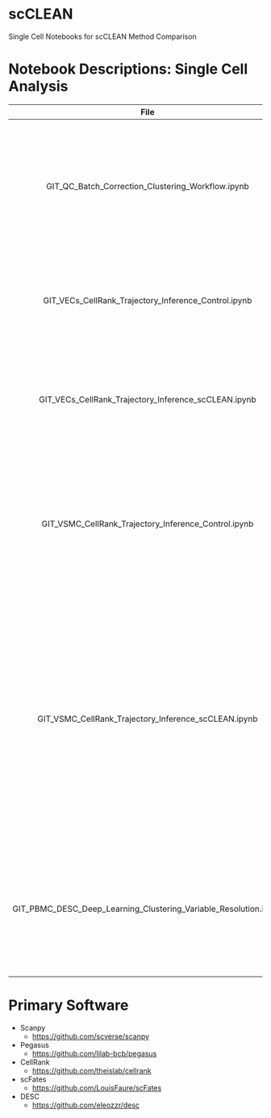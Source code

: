 # scCLEAN
Single Cell Notebooks for scCLEAN Method Comparison

# Notebook Descriptions: Single Cell Analysis
| File  | Description |
| :-------------: | :-------------: |
| GIT_QC_Batch_Correction_Clustering_Workflow.ipynb  | Quality Control, Sample Aggregation, Batch Correction, Clustering, Trajectory FLE Graph: This processing workflow was performed on all VSMC and VEC cohorts|
| GIT_VECs_CellRank_Trajectory_Inference_Control.ipynb  | Cell Rank Trajectory Analysis performed on the Control VEC cohort: Used to determine the total number of lineages  |
| GIT_VECs_CellRank_Trajectory_Inference_scCLEAN.ipynb  | Cell Rank Trajectory Analysis performed on the scCLEAN VEC cohort: Used to determine the total number of lineages  |
| GIT_VSMC_CellRank_Trajectory_Inference_Control.ipynb  | Cell Rank Trajectory Analysis performed on the Control VSMC cohort: Used to determine the total number of lineages and their association to their original artery identity|
| GIT_VSMC_CellRank_Trajectory_Inference_scCLEAN.ipynb  | Cell Rank Trajectory Analysis performed on the scCLEAN VSMC cohort: Used to determine the total number of lineages and their association to their original artery identity. In addition, this includes the conversion from Cell Rank to scFates in order to identify higher resolution gene to lineage associations|
| GIT_PBMC_DESC_Deep_Learning_Clustering_Variable_Resolution.ipynb  | PBMC single cell clustering improvement validated using an orthogonal deep learning clustering technique (DESC) that tries to reduce user bioinformatician bias|

# Primary Software
- Scanpy
  - https://github.com/scverse/scanpy
- Pegasus 
  - https://github.com/lilab-bcb/pegasus
- CellRank 
  - https://github.com/theislab/cellrank
- scFates 
  - https://github.com/LouisFaure/scFates
- DESC 
  - https://github.com/eleozzr/desc
  
  



